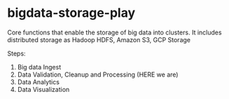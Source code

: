 # bigdata-storage-play
Core functions that enable the storage of big data into clusters. It includes distributed storage as Hadoop HDFS,  Amazon S3, GCP Storage

Steps:
1. Big data Ingest
2. Data Validation, Cleanup and Processing (HERE we are)
3. Data Analytics
4. Data Visualization
